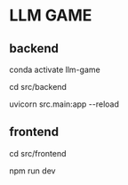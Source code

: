 # LLM GAME



## backend
conda activate llm-game

cd src/backend

uvicorn src.main:app --reload


## frontend
cd src/frontend

npm run dev